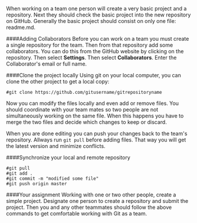 <!--djw:done-->
When working on a team one person will create a very basic project and a repository. Next they should check the basic project into the new repository on GitHub. Generally the basic project should consist on only one file: readme.md.


####Adding Collaborators
Before you can work on a team you must create a single repository for the team. Then from that repository add some collaborators. You can do this from the GitHub website by clicking on the repository. Then select **Settings**. Then select **Collaborators**. Enter the Collaborator's email or full name.

####Clone the project locally
Using git on your local computer, you can clone the other project to get a local copy:
```
#git clone https://github.com/gitusername/gitrepositoryname
```
Now you can modify the files locally and even add or remove files. 
You should coordinate with your team mates so two people are not simultaneously working on the same file. When this happens you have to merge the two files and decide which changes to keep or discard.

When you are done editing you can push your changes back to the team's repository. Allways run ```git pull``` before adding files. That way you will get the latest version and minimize conflicts.

####Synchronize your local and remote repository
```
#git pull
#git add .
#git commit -m "modified some file"
#git push origin master
```

####Your assignment
Working with one or two other people, create a simple project. Designate one person to create a repository and submit the project. Then you and any other teammates should follow the above commands to get comfortable working with Git as a team.


